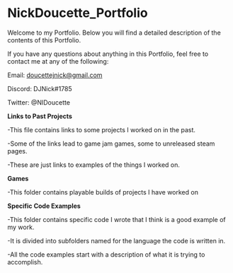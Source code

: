 # NickDoucette_Portfolio
Welcome to my Portfolio. Below you will find a detailed description of the contents of this Portfolio.

If you have any questions about anything in this Portfolio, feel free to contact me at any of the following:

Email: doucettejnick@gmail.com

Discord: DJNick#1785

Twitter: @NIDoucette

**Links to Past Projects**

-This file contains links to some projects I worked on in the past.

-Some of the links lead to game jam games, some to unreleased steam pages.

-These are just links to examples of the things I worked on.

**Games**

-This folder contains playable builds of projects I have worked on

**Specific Code Examples**

-This folder contains specific code I wrote that I think is a good example of my work.

-It is divided into subfolders named for the language the code is written in.

-All the code examples start with a description of what it is trying to accomplish.